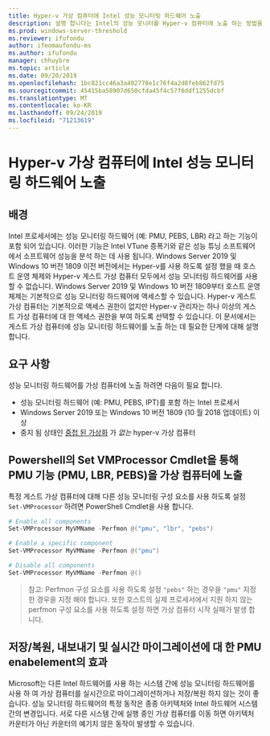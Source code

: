 ```yaml
---
title: Hyper-v 가상 컴퓨터에 Intel 성능 모니터링 하드웨어 노출
description: 설명 합니다는 Intel의 성능 모니터를 Hyper-v 컴퓨터에 노출 하는 방법을 설명 합니다. 또한 활성화가 실시간 마이그레이션에 주는 영향에 대해 설명 합니다.
ms.prod: windows-server-threshold
ms.reviewer: ifufondu
author: ifeomaufondu-ms
ms.author: ifufondu
manager: chhuybre
ms.topic: article
ms.date: 09/20/2019
ms.openlocfilehash: 1bc821cc46a3a402778e1c76f4a2d8feb862fd75
ms.sourcegitcommit: 45415ba58907d650cfda45f4c57f6ddf1255dcbf
ms.translationtype: MT
ms.contentlocale: ko-KR
ms.lasthandoff: 09/24/2019
ms.locfileid: "71213619"
---
```

# <a name="exposing-intel-performance-monitoring-hardware-to-a-hyper-v-virtual-machine"></a>Hyper-v 가상 컴퓨터에 Intel 성능 모니터링 하드웨어 노출
 
## <a name="background"></a>배경
Intel 프로세서에는 성능 모니터링 하드웨어 (예: PMU, PEBS, LBR) 라고 하는 기능이 포함 되어 있습니다. 이러한 기능은 Intel VTune 증폭기와 같은 성능 튜닝 소프트웨어에서 소프트웨어 성능을 분석 하는 데 사용 됩니다.  Windows Server 2019 및 Windows 10 버전 1809 이전 버전에서는 Hyper-v를 사용 하도록 설정 했을 때 호스트 운영 체제와 Hyper-v 게스트 가상 컴퓨터 모두에서 성능 모니터링 하드웨어를 사용할 수 없습니다.  Windows Server 2019 및 Windows 10 버전 1809부터 호스트 운영 체제는 기본적으로 성능 모니터링 하드웨어에 액세스할 수 있습니다.  Hyper-v 게스트 가상 컴퓨터는 기본적으로 액세스 권한이 없지만 Hyper-v 관리자는 하나 이상의 게스트 가상 컴퓨터에 대 한 액세스 권한을 부여 하도록 선택할 수 있습니다.  이 문서에서는 게스트 가상 컴퓨터에 성능 모니터링 하드웨어를 노출 하는 데 필요한 단계에 대해 설명 합니다.
 
## <a name="requirements"></a>요구 사항 
성능 모니터링 하드웨어를 가상 컴퓨터에 노출 하려면 다음이 필요 합니다.
- 성능 모니터링 하드웨어 (예: PMU, PEBS, IPT)를 포함 하는 Intel 프로세서
- Windows Server 2019 또는 Windows 10 버전 1809 (10 월 2018 업데이트) 이상
- 중지 됨 상태인 [중첩 된 가상화](https://docs.microsoft.com/virtualization/hyper-v-on-windows/user-guide/nested-virtualization) 가 _없는_ hyper-v 가상 컴퓨터
 
## <a name="exposing-the-pmu-capabilities-pmu-lbr-pebs-to-virtual-machines-via-powershells-set-vmprocessor-cmdlet"></a>Powershell의 Set VMProcessor Cmdlet을 통해 PMU 기능 (PMU, LBR, PEBS)을 가상 컴퓨터에 노출
특정 게스트 가상 컴퓨터에 대해 다른 성능 모니터링 구성 요소를 사용 하도록 설정 `Set-VMProcessor` 하려면 PowerShell Cmdlet을 사용 합니다.
 
``` Powershell
# Enable all components
Set-VMProcessor MyVMName -Perfmon @("pmu", "lbr", "pebs")
```
 
``` Powershell
# Enable a specific component
Set-VMProcessor MyVMName -Perfmon @("pmu")
```
 
``` Powershell
# Disable all components
Set-VMProcessor MyVMName -Perfmon @()
```
 
>참고: Perfmon 구성 요소를 사용 하도록 설정 `"pebs"` 하는 경우을 `"pmu"` 지정한 경우을 지정 해야 합니다.  또한 호스트의 실제 프로세서에서 지원 하지 않는 perfmon 구성 요소를 사용 하도록 설정 하면 가상 컴퓨터 시작 실패가 발생 합니다.
 
## <a name="effect-of-pmu-enabelement-on-saverestore-export-and-live-migration"></a>저장/복원, 내보내기 및 실시간 마이그레이션에 대 한 PMU enabelement의 효과
 
Microsoft는 다른 Intel 하드웨어를 사용 하는 시스템 간에 성능 모니터링 하드웨어를 사용 하 여 가상 컴퓨터를 실시간으로 마이그레이션하거나 저장/복원 하지 않는 것이 좋습니다. 성능 모니터링 하드웨어의 특정 동작은 종종 아키텍처와 Intel 하드웨어 시스템 간의 변경입니다.  서로 다른 시스템 간에 실행 중인 가상 컴퓨터를 이동 하면 아키텍처 카운터가 아닌 카운터의 예기치 않은 동작이 발생할 수 있습니다.